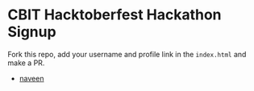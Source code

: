 # CBIT Hacktoberfest Hackathon Signup

Fork this repo, add your username and profile link in the `index.html` and
make a PR.

* [naveen](naveenvamshi971)
